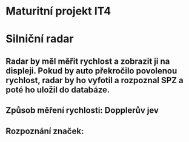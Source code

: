 # Maturitní projekt IT4
##
# Silniční radar
## Radar by měl měřit rychlost a zobrazit ji na displeji. Pokud by auto překročilo povolenou rychlost, radar by ho vyfotil a rozpoznal SPZ a poté ho uložil do databáze.
##
## Způsob měření rychlosti: Dopplerův jev 
## Rozpoznání značek: 
